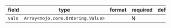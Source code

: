 | field | type | format | required | default | description |
|---|---|---|---|---|---|
| `vals` | `Array<mojo.core.Ordering.Value>` |  | N |  |
